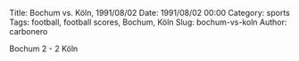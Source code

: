 Title: Bochum vs. Köln, 1991/08/02
Date: 1991/08/02 00:00
Category: sports
Tags: football, football scores, Bochum, Köln
Slug: bochum-vs-koln
Author: carbonero


Bochum 2 - 2 Köln
